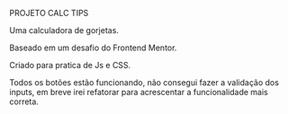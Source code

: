 PROJETO CALC TIPS

Uma calculadora de gorjetas.

Baseado em um desafio do Frontend Mentor.

Criado para pratica de Js e CSS.

Todos os botões estão funcionando, não consegui fazer a validação dos inputs, em breve irei refatorar para acrescentar a funcionalidade mais correta.
